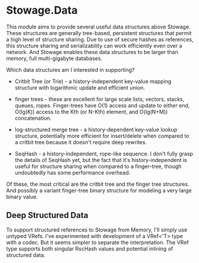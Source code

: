# Stowage.Data

This module aims to provide several useful data structures above Stowage. These structures are generally tree-based, persistent structures that permit a high level of structure sharing. Due to use of secure hashes as references, this structure sharing and serializability can work efficiently even over a network. And Stowage enables these data structures to be larger than memory, full multi-gigabyte databases.

Which data structures am I interested in supporting?

* Critbit Tree (or Trie) - a history-independent key-value mapping structure with logarithmic update and efficient union. 

* finger trees - these are excellent for large scale lists, vectors, stacks, queues, ropes. Finger-trees have O(1) access and update to either end, O(lg(K)) access to the Kth (or N-Kth) element, and O(lg(N+M)) concatenation. 

* log-structured merge tree - a history-dependent key-value lookup structure, potentially more efficient for insert/delete when compared to a critbit tree because it doesn't require deep rewrites. 

* SeqHash - a history-independent, rope-like sequence. I don't fully grasp the details of SeqHash yet, but the fact that it's history-independent is useful for structure sharing when compared to a finger-tree, though undoubtedly has some performance overhead.

Of these, the most critical are the critbit tree and the finger tree structures. And possibly a variant finger-tree binary structure for modeling a very large binary value.

## Deep Structured Data

To support structured references to Stowage from Memory, I'll simply use untyped VRefs. I've experimented with development of a VRef<'T> type with a codec. But it seems simpler to separate the interpretation. The VRef type supports both singular RscHash values and potential inlining of structured data.



